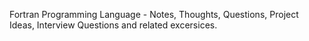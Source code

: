 Fortran Programming Language - Notes, Thoughts, Questions, Project Ideas, Interview Questions and related excersices. 
